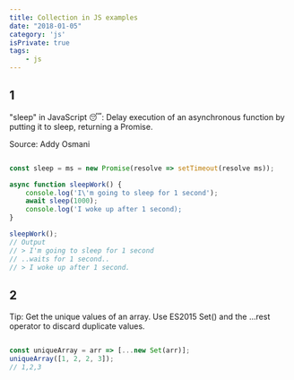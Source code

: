 ```yaml
---
title: Collection in JS examples
date: "2018-01-05"
category: 'js'
isPrivate: true
tags:
    - js
---
```


## 1

"sleep" in JavaScript 😴: Delay execution of an asynchronous function by putting it to sleep, returning a Promise.

Source: Addy Osmani

```js

const sleep = ms = new Promise(resolve => setTimeout(resolve ms));

async function sleepWork() {
    console.log('I\'m going to sleep for 1 second');
    await sleep(1000);
    console.log('I woke up after 1 second);
}

sleepWork();
// Output
// > I'm going to sleep for 1 second
// ..waits for 1 second..
// > I woke up after 1 second.

```

## 2

Tip: Get the unique values of an array. Use ES2015 Set() and the ...rest operator to discard duplicate values.

```js

const uniqueArray = arr => [...new Set(arr)];
uniqueArray([1, 2, 2, 3]);
// 1,2,3

```

